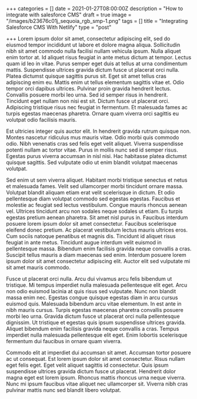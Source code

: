 +++
categories = []
date = 2021-01-27T08:00:00Z
description = "How to integrate with salesforce CMS"
draft = true
image = "/images/b23676c01j_sequoia_rgb_smp-1.png"
tags = []
title = "Integrating Salesforce CMS With Netlify"
type = "post"

+++
Lorem ipsum dolor sit amet, consectetur adipiscing elit, sed do eiusmod tempor incididunt ut labore et dolore magna aliqua. Sollicitudin nibh sit amet commodo nulla facilisi nullam vehicula ipsum. Nulla aliquet enim tortor at. Id aliquet risus feugiat in ante metus dictum at tempor. Lectus quam id leo in vitae. Purus semper eget duis at tellus at urna condimentum mattis. Suspendisse ultrices gravida dictum fusce ut placerat orci nulla. Platea dictumst quisque sagittis purus sit. Eget sit amet tellus cras adipiscing enim eu. Mattis enim ut tellus elementum sagittis vitae et. Odio tempor orci dapibus ultrices. Pulvinar proin gravida hendrerit lectus. Convallis posuere morbi leo urna. Sed id semper risus in hendrerit. Tincidunt eget nullam non nisi est sit. Dictum fusce ut placerat orci. Adipiscing tristique risus nec feugiat in fermentum. Et malesuada fames ac turpis egestas maecenas pharetra. Ornare quam viverra orci sagittis eu volutpat odio facilisis mauris.

Est ultricies integer quis auctor elit. In hendrerit gravida rutrum quisque non. Montes nascetur ridiculus mus mauris vitae. Odio morbi quis commodo odio. Nibh venenatis cras sed felis eget velit aliquet. Viverra suspendisse potenti nullam ac tortor vitae. Purus in mollis nunc sed id semper risus. Egestas purus viverra accumsan in nisl nisi. Hac habitasse platea dictumst quisque sagittis. Sed vulputate odio ut enim blandit volutpat maecenas volutpat.

Sed enim ut sem viverra aliquet. Habitant morbi tristique senectus et netus et malesuada fames. Velit sed ullamcorper morbi tincidunt ornare massa. Volutpat blandit aliquam etiam erat velit scelerisque in dictum. Et odio pellentesque diam volutpat commodo sed egestas egestas. Faucibus et molestie ac feugiat sed lectus vestibulum. Congue mauris rhoncus aenean vel. Ultrices tincidunt arcu non sodales neque sodales ut etiam. Eu turpis egestas pretium aenean pharetra. Sit amet nisl purus in. Faucibus interdum posuere lorem ipsum dolor sit amet consectetur. Faucibus scelerisque eleifend donec pretium. Ac placerat vestibulum lectus mauris ultrices eros. Cum sociis natoque penatibus et magnis dis. Tincidunt id aliquet risus feugiat in ante metus. Tincidunt augue interdum velit euismod in pellentesque massa. Bibendum enim facilisis gravida neque convallis a cras. Suscipit tellus mauris a diam maecenas sed enim. Interdum posuere lorem ipsum dolor sit amet consectetur adipiscing elit. Auctor elit sed vulputate mi sit amet mauris commodo.

Fusce ut placerat orci nulla. Arcu dui vivamus arcu felis bibendum ut tristique. Mi tempus imperdiet nulla malesuada pellentesque elit eget. Arcu non odio euismod lacinia at quis risus sed vulputate. Nunc non blandit massa enim nec. Egestas congue quisque egestas diam in arcu cursus euismod quis. Malesuada bibendum arcu vitae elementum. In est ante in nibh mauris cursus. Turpis egestas maecenas pharetra convallis posuere morbi leo urna. Gravida dictum fusce ut placerat orci nulla pellentesque dignissim. Ut tristique et egestas quis ipsum suspendisse ultrices gravida. Aliquet bibendum enim facilisis gravida neque convallis a cras. Tempus imperdiet nulla malesuada pellentesque elit eget. Enim lobortis scelerisque fermentum dui faucibus in ornare quam viverra.

Commodo elit at imperdiet dui accumsan sit amet. Accumsan tortor posuere ac ut consequat. Est lorem ipsum dolor sit amet consectetur. Risus nullam eget felis eget. Eget velit aliquet sagittis id consectetur. Quis ipsum suspendisse ultrices gravida dictum fusce ut placerat. Hendrerit dolor magna eget est lorem ipsum. Rhoncus mattis rhoncus urna neque viverra. Nunc mi ipsum faucibus vitae aliquet nec ullamcorper sit. Viverra nibh cras pulvinar mattis nunc sed blandit libero volutpat.